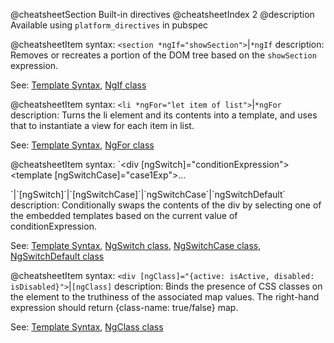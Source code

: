 @cheatsheetSection
Built-in directives
@cheatsheetIndex 2
@description
Available using `platform_directives` in pubspec

@cheatsheetItem
syntax:
`<section *ngIf="showSection">`|`*ngIf`
description:
Removes or recreates a portion of the DOM tree based on the `showSection` expression.

See: [Template Syntax](/angular/guide/template-syntax),
[NgIf class](/angular/api/angular2.common/NgIf-class)


@cheatsheetItem
syntax:
`<li *ngFor="let item of list">`|`*ngFor`
description:
Turns the li element and its contents into a template, and uses that to instantiate a view for each item in list.

See: [Template Syntax](/angular/guide/template-syntax),
[NgFor class](/angular/api/angular2.common/NgFor-class)


@cheatsheetItem
syntax:
`<div [ngSwitch]="conditionExpression">
  <template [ngSwitchCase]="case1Exp">...</template>
  <template ngSwitchCase="case2LiteralString">...</template>
  <template ngSwitchDefault>...</template>
</div>`|`[ngSwitch]`|`[ngSwitchCase]`|`ngSwitchCase`|`ngSwitchDefault`
description:
Conditionally swaps the contents of the div by selecting one of the embedded templates based on the current value of conditionExpression.

See: [Template Syntax](/angular/guide/template-syntax),
[NgSwitch class](/angular/api/angular2.common/NgSwitch-class),
[NgSwitchCase class](/angular/api/angular2.common/NgSwitchWhen-class),
[NgSwitchDefault class](/angular/api/angular2.common/NgSwitchDefault-class)

@cheatsheetItem
syntax:
`<div [ngClass]="{active: isActive, disabled: isDisabled}">`|`[ngClass]`
description:
Binds the presence of CSS classes on the element to the truthiness of the associated map values. The right-hand expression should return {class-name: true/false} map.

See: [Template Syntax](/angular/guide/template-syntax),
[NgClass class](/angular/api/angular2.common/NgClass-class)

<!-- Why isn't NgStyle in here or in the TS cheat sheet? -->
